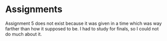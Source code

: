 # Assignments
Assignment 5 does not exist because it was given in a time which was way farther than how it supposed to be. I had to study for finals, so I could not do much about it. 
